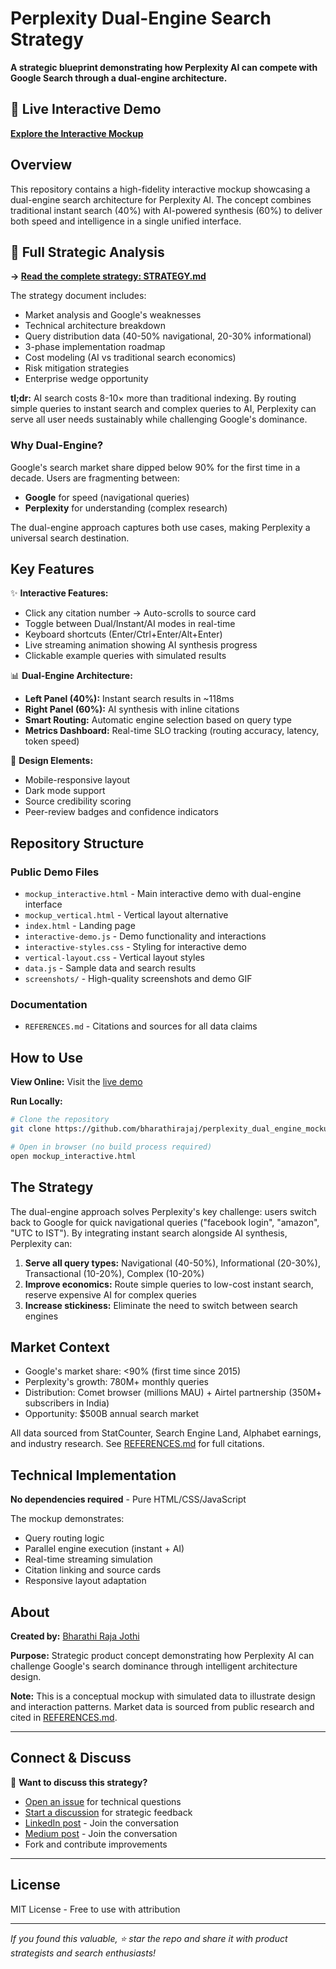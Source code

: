 # Perplexity Dual-Engine Search Strategy

**A strategic blueprint demonstrating how Perplexity AI can compete with Google Search through a dual-engine architecture.**

## 🔗 Live Interactive Demo

**[Explore the Interactive Mockup](https://bharathirajaj.github.io/perplexity_dual_engine_mockup/mockup_interactive.html)**

## Overview

This repository contains a high-fidelity interactive mockup showcasing a dual-engine search architecture for Perplexity AI. The concept combines traditional instant search (40%) with AI-powered synthesis (60%) to deliver both speed and intelligence in a single unified interface.

## 📄 Full Strategic Analysis

**→ [Read the complete strategy: STRATEGY.md](STRATEGY.md)**

The strategy document includes:
- Market analysis and Google's weaknesses
- Technical architecture breakdown  
- Query distribution data (40-50% navigational, 20-30% informational)
- 3-phase implementation roadmap
- Cost modeling (AI vs traditional search economics)
- Risk mitigation strategies
- Enterprise wedge opportunity

**tl;dr:** AI search costs 8-10× more than traditional indexing. By routing simple queries to instant search and complex queries to AI, Perplexity can serve all user needs sustainably while challenging Google's dominance.

### Why Dual-Engine?

Google's search market share dipped below 90% for the first time in a decade. Users are fragmenting between:
- **Google** for speed (navigational queries)
- **Perplexity** for understanding (complex research)

The dual-engine approach captures both use cases, making Perplexity a universal search destination.

## Key Features

✨ **Interactive Features:**
- Click any citation number → Auto-scrolls to source card
- Toggle between Dual/Instant/AI modes in real-time
- Keyboard shortcuts (Enter/Ctrl+Enter/Alt+Enter)
- Live streaming animation showing AI synthesis progress
- Clickable example queries with simulated results

📊 **Dual-Engine Architecture:**
- **Left Panel (40%):** Instant search results in ~118ms
- **Right Panel (60%):** AI synthesis with inline citations
- **Smart Routing:** Automatic engine selection based on query type
- **Metrics Dashboard:** Real-time SLO tracking (routing accuracy, latency, token speed)

🎨 **Design Elements:**
- Mobile-responsive layout
- Dark mode support
- Source credibility scoring
- Peer-review badges and confidence indicators

## Repository Structure

### Public Demo Files
- `mockup_interactive.html` - Main interactive demo with dual-engine interface
- `mockup_vertical.html` - Vertical layout alternative
- `index.html` - Landing page
- `interactive-demo.js` - Demo functionality and interactions
- `interactive-styles.css` - Styling for interactive demo
- `vertical-layout.css` - Vertical layout styles
- `data.js` - Sample data and search results
- `screenshots/` - High-quality screenshots and demo GIF

### Documentation
- `REFERENCES.md` - Citations and sources for all data claims

## How to Use

**View Online:** Visit the [live demo](https://bharathirajaj.github.io/perplexity_dual_engine_mockup/mockup_interactive.html)

**Run Locally:**
```bash
# Clone the repository
git clone https://github.com/bharathirajaj/perplexity_dual_engine_mockup.git

# Open in browser (no build process required)
open mockup_interactive.html
```

## The Strategy

The dual-engine approach solves Perplexity's key challenge: users switch back to Google for quick navigational queries ("facebook login", "amazon", "UTC to IST"). By integrating instant search alongside AI synthesis, Perplexity can:

1. **Serve all query types:** Navigational (40-50%), Informational (20-30%), Transactional (10-20%), Complex (10-20%)
2. **Improve economics:** Route simple queries to low-cost instant search, reserve expensive AI for complex queries
3. **Increase stickiness:** Eliminate the need to switch between search engines

## Market Context

- Google's market share: <90% (first time since 2015)
- Perplexity's growth: 780M+ monthly queries
- Distribution: Comet browser (millions MAU) + Airtel partnership (350M+ subscribers in India)
- Opportunity: $500B annual search market

All data sourced from StatCounter, Search Engine Land, Alphabet earnings, and industry research. See [REFERENCES.md](REFERENCES.md) for full citations.

## Technical Implementation

**No dependencies required** - Pure HTML/CSS/JavaScript

The mockup demonstrates:
- Query routing logic
- Parallel engine execution (instant + AI)
- Real-time streaming simulation
- Citation linking and source cards
- Responsive layout adaptation

## About

**Created by:** [Bharathi Raja Jothi](https://www.linkedin.com/in/bharathirajaj/)

**Purpose:** Strategic product concept demonstrating how Perplexity AI can challenge Google's search dominance through intelligent architecture design.

**Note:** This is a conceptual mockup with simulated data to illustrate design and interaction patterns. Market data is sourced from public research and cited in [REFERENCES.md](REFERENCES.md).

---

## Connect & Discuss

💬 **Want to discuss this strategy?**
- [Open an issue](https://github.com/bharathirajaj/perplexity_dual_engine_mockup/issues) for technical questions
- [Start a discussion](https://github.com/bharathirajaj/perplexity_dual_engine_mockup/discussions) for strategic feedback
- [LinkedIn post](https://www.linkedin.com/posts/activity-7380599313221132288-jPv3?utm_source=social_share_send&utm_medium=member_desktop_web&rcm=ACoAAAmQhW4BTGtQ18wvGqRUTEyu9rcV-ZZS7sA) - Join the conversation
- [Medium post](https://medium.com/@jbspeedster/the-dual-engine-strategy-how-perplexity-can-dethrone-google-search-0eda2e041047) - Join the conversation
- Fork and contribute improvements

---

## License

MIT License - Free to use with attribution

---

*If you found this valuable, ⭐ star the repo and share it with product strategists and search enthusiasts!*
